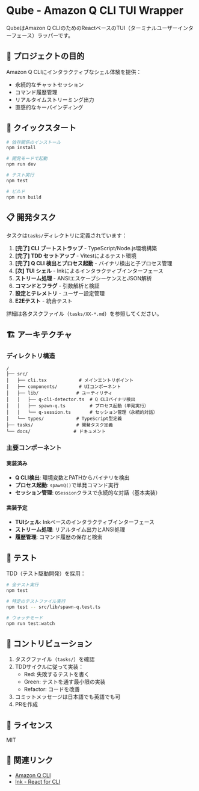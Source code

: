 # Qube - Amazon Q CLI TUI Wrapper

QubeはAmazon Q CLIのためのReactベースのTUI（ターミナルユーザーインターフェース）ラッパーです。

## 🎯 プロジェクトの目的

Amazon Q CLIにインタラクティブなシェル体験を提供：
- 永続的なチャットセッション
- コマンド履歴管理
- リアルタイムストリーミング出力
- 直感的なキーバインディング

## 🚀 クイックスタート

```bash
# 依存関係のインストール
npm install

# 開発モードで起動
npm run dev

# テスト実行
npm test

# ビルド
npm run build
```

## 📋 開発タスク

タスクは`tasks/`ディレクトリに定義されています：

1. **[完了] CLI ブートストラップ** - TypeScript/Node.js環境構築
2. **[完了] TDD セットアップ** - Vitestによるテスト環境
3. **[完了] Q CLI 検出とプロセス起動** - バイナリ検出と子プロセス管理
4. **[次] TUI シェル** - Inkによるインタラクティブインターフェース
5. **ストリーム処理** - ANSIエスケープシーケンスとJSON解析
6. **コマンドとフラグ** - 引数解析と検証
7. **設定とテレメトリ** - ユーザー設定管理
8. **E2Eテスト** - 統合テスト

詳細は各タスクファイル（`tasks/XX-*.md`）を参照してください。

## 🏗️ アーキテクチャ

### ディレクトリ構造
```
/
├── src/
│   ├── cli.tsx            # メインエントリポイント
│   ├── components/        # UIコンポーネント
│   ├── lib/              # ユーティリティ
│   │   ├── q-cli-detector.ts  # Q CLIバイナリ検出
│   │   ├── spawn-q.ts         # プロセス起動（単発実行）
│   │   └── q-session.ts       # セッション管理（永続的対話）
│   └── types/            # TypeScript型定義
├── tasks/                # 開発タスク定義
└── docs/                # ドキュメント
```

### 主要コンポーネント

#### 実装済み
- **Q CLI検出**: 環境変数とPATHからバイナリを検出
- **プロセス起動**: `spawnQ()`で単発コマンド実行
- **セッション管理**: `QSession`クラスで永続的な対話（基本実装）

#### 実装予定
- **TUIシェル**: Inkベースのインタラクティブインターフェース
- **ストリーム処理**: リアルタイム出力とANSI処理
- **履歴管理**: コマンド履歴の保存と検索

## 🧪 テスト

TDD（テスト駆動開発）を採用：

```bash
# 全テスト実行
npm test

# 特定のテストファイル実行
npm test -- src/lib/spawn-q.test.ts

# ウォッチモード
npm run test:watch
```

## 🤝 コントリビューション

1. タスクファイル（`tasks/`）を確認
2. TDDサイクルに従って実装：
   - Red: 失敗するテストを書く
   - Green: テストを通す最小限の実装
   - Refactor: コードを改善
3. コミットメッセージは日本語でも英語でも可
4. PRを作成

## 📝 ライセンス

MIT

## 🔗 関連リンク

- [Amazon Q CLI](https://aws.amazon.com/q/developer/)
- [Ink - React for CLI](https://github.com/vadimdemedes/ink)